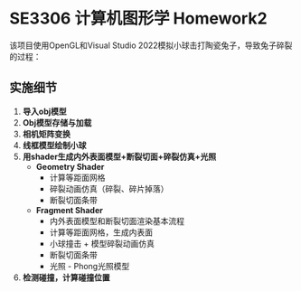 # SE3306 计算机图形学 Homework2 

该项目使用OpenGL和Visual Studio 2022模拟小球击打陶瓷兔子，导致兔子碎裂的过程：


## 实施细节
1. **导入obj模型**
2. **Obj模型存储与加载**
3. **相机矩阵变换**
4. **线框模型绘制小球**
5. **用shader生成内外表面模型+断裂切面+碎裂仿真+光照**
   - **Geometry Shader**
     - 计算等距面网格
     - 碎裂动画仿真（碎裂、碎片掉落）
     - 断裂切面条带
   - **Fragment Shader**
     - 内外表面模型和断裂切面渲染基本流程
     - 计算等距面网格，生成内表面
     - 小球撞击 + 模型碎裂动画仿真
     - 断裂切面条带
     - 光照 - Phong光照模型
6. **检测碰撞，计算碰撞位置**
